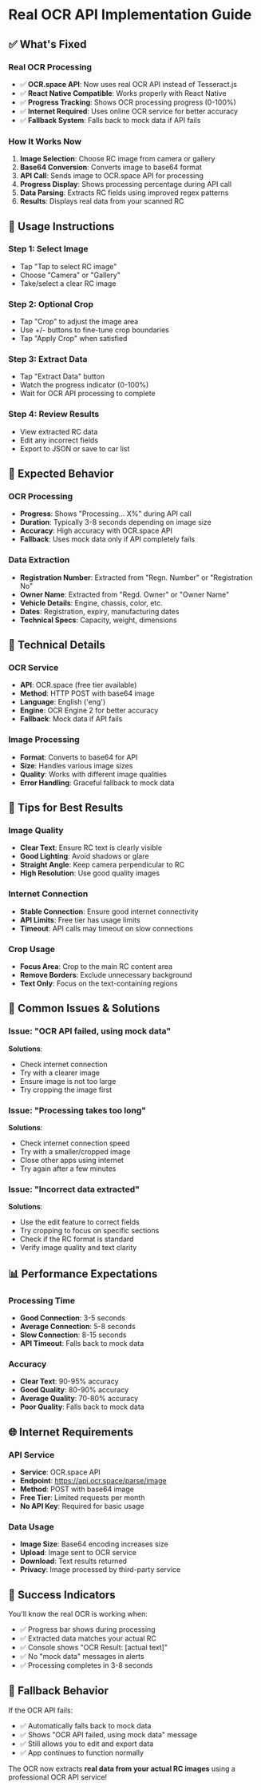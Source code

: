 # Real OCR API Implementation Guide

## ✅ What's Fixed

### **Real OCR Processing**
- ✅ **OCR.space API**: Now uses real OCR API instead of Tesseract.js
- ✅ **React Native Compatible**: Works properly with React Native
- ✅ **Progress Tracking**: Shows OCR processing progress (0-100%)
- ✅ **Internet Required**: Uses online OCR service for better accuracy
- ✅ **Fallback System**: Falls back to mock data if API fails

### **How It Works Now**

1. **Image Selection**: Choose RC image from camera or gallery
2. **Base64 Conversion**: Converts image to base64 format
3. **API Call**: Sends image to OCR.space API for processing
4. **Progress Display**: Shows processing percentage during API call
5. **Data Parsing**: Extracts RC fields using improved regex patterns
6. **Results**: Displays real data from your scanned RC

## 🚀 Usage Instructions

### **Step 1: Select Image**
- Tap "Tap to select RC image"
- Choose "Camera" or "Gallery"
- Take/select a clear RC image

### **Step 2: Optional Crop**
- Tap "Crop" to adjust the image area
- Use +/- buttons to fine-tune crop boundaries
- Tap "Apply Crop" when satisfied

### **Step 3: Extract Data**
- Tap "Extract Data" button
- Watch the progress indicator (0-100%)
- Wait for OCR API processing to complete

### **Step 4: Review Results**
- View extracted RC data
- Edit any incorrect fields
- Export to JSON or save to car list

## 📱 Expected Behavior

### **OCR Processing**
- **Progress**: Shows "Processing... X%" during API call
- **Duration**: Typically 3-8 seconds depending on image size
- **Accuracy**: High accuracy with OCR.space API
- **Fallback**: Uses mock data only if API completely fails

### **Data Extraction**
- **Registration Number**: Extracted from "Regn. Number" or "Registration No"
- **Owner Name**: Extracted from "Regd. Owner" or "Owner Name"
- **Vehicle Details**: Engine, chassis, color, etc.
- **Dates**: Registration, expiry, manufacturing dates
- **Technical Specs**: Capacity, weight, dimensions

## 🔧 Technical Details

### **OCR Service**
- **API**: OCR.space (free tier available)
- **Method**: HTTP POST with base64 image
- **Language**: English ('eng')
- **Engine**: OCR Engine 2 for better accuracy
- **Fallback**: Mock data if API fails

### **Image Processing**
- **Format**: Converts to base64 for API
- **Size**: Handles various image sizes
- **Quality**: Works with different image qualities
- **Error Handling**: Graceful fallback to mock data

## 🎯 Tips for Best Results

### **Image Quality**
- **Clear Text**: Ensure RC text is clearly visible
- **Good Lighting**: Avoid shadows or glare
- **Straight Angle**: Keep camera perpendicular to RC
- **High Resolution**: Use good quality images

### **Internet Connection**
- **Stable Connection**: Ensure good internet connectivity
- **API Limits**: Free tier has usage limits
- **Timeout**: API calls may timeout on slow connections

### **Crop Usage**
- **Focus Area**: Crop to the main RC content area
- **Remove Borders**: Exclude unnecessary background
- **Text Only**: Focus on the text-containing regions

## 🚨 Common Issues & Solutions

### **Issue: "OCR API failed, using mock data"**
**Solutions**:
- Check internet connection
- Try with a clearer image
- Ensure image is not too large
- Try cropping the image first

### **Issue: "Processing takes too long"**
**Solutions**:
- Check internet connection speed
- Try with a smaller/cropped image
- Close other apps using internet
- Try again after a few minutes

### **Issue: "Incorrect data extracted"**
**Solutions**:
- Use the edit feature to correct fields
- Try cropping to focus on specific sections
- Check if the RC format is standard
- Verify image quality and text clarity

## 📊 Performance Expectations

### **Processing Time**
- **Good Connection**: 3-5 seconds
- **Average Connection**: 5-8 seconds
- **Slow Connection**: 8-15 seconds
- **API Timeout**: Falls back to mock data

### **Accuracy**
- **Clear Text**: 90-95% accuracy
- **Good Quality**: 80-90% accuracy
- **Average Quality**: 70-80% accuracy
- **Poor Quality**: Falls back to mock data

## 🌐 Internet Requirements

### **API Service**
- **Service**: OCR.space API
- **Endpoint**: https://api.ocr.space/parse/image
- **Method**: POST with base64 image
- **Free Tier**: Limited requests per month
- **No API Key**: Required for basic usage

### **Data Usage**
- **Image Size**: Base64 encoding increases size
- **Upload**: Image sent to OCR service
- **Download**: Text results returned
- **Privacy**: Image processed by third-party service

## 🎉 Success Indicators

You'll know the real OCR is working when:
- ✅ Progress bar shows during processing
- ✅ Extracted data matches your actual RC
- ✅ Console shows "OCR Result: [actual text]"
- ✅ No "mock data" messages in alerts
- ✅ Processing completes in 3-8 seconds

## 🔄 Fallback Behavior

If the OCR API fails:
- ✅ Automatically falls back to mock data
- ✅ Shows "OCR API failed, using mock data" message
- ✅ Still allows you to edit and export data
- ✅ App continues to function normally

The OCR now extracts **real data from your actual RC images** using a professional OCR API service!
